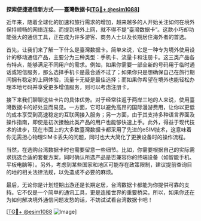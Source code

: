 **探索便捷通信新方式——臺灣数据卡[[TG💪+ @esim1088](https://t.me/s/esim1088)]**

近年来，随着全球化的加速和旅行需求的增加，越来越多的人开始关注如何在境外保持顺畅的网络连接。而提到境外上网，就不得不提“臺灣数据卡”。这款小巧却功能强大的通信工具，正在成为许多游客、商务人士以及长期居住海外者的首选。

首先，让我们来了解一下什么是臺灣数据卡。简单来说，它是一种专为境外使用设计的移动通信产品，主要分为三种类型：手机卡、流量卡和注册卡。这三类产品各有特点，能够满足不同用户的需求。例如，如果你需要一部全新的号码用于临时通话或短信服务，那么选择手机卡是最合适不过了；如果你只是想确保自己在旅行期间拥有稳定的上网体验，流量卡无疑是最佳选择；而如果你希望在境外也能轻松办理本地号码并享受更多增值服务，则可以考虑注册卡。

接下来我们聊聊这些卡片的具体优势。对于经常往返于两岸三地的人来说，使用臺灣数据卡的好处显而易见。一方面，它可以避免高昂的国际漫游费用，让你以更低的成本享受到高速稳定的互联网接入服务；另一方面，由于其支持多种语言界面及操作指南，即使是初次接触此类产品的用户也能够快速上手。此外，得益于现代技术的进步，现在市面上的大多数臺灣数据卡都采用了先进的eSIM技术，这意味着你无需担心物理SIM卡丢失的问题，同时也大大简化了更换设备时的操作流程。

当然，在选购台湾数据卡时也需要留意一些细节。比如，你需要根据自己的实际需求挑选合适的套餐方案，同时确认所选产品是否兼容你的终端设备（如智能手机、平板电脑等）。另外，考虑到某些国家和地区可能存在政策限制，建议提前查询目的地的相关法律法规，以免造成不必要的麻烦。

最后，无论你是计划短期出游还是长期定居，台湾数据卡都能为你提供可靠的支持。它不仅是一个简单的通讯工具，更是连接世界的重要桥梁。所以，如果你还在为如何解决境外通信问题发愁的话，不妨试试看台湾数据卡吧！

[[TG💪+ @esim1088](https://t.me/s/esim1088) ![Image](https://i.postimg.cc/4NQfJmqS/Snipaste-2025-05-13-00-14-12.png)]